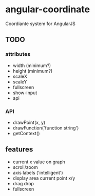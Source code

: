 angular-coordinate
==================

Coordiante system for AngularJS


## TODO

### attributes
* width (minimum?)
* height (minimum?)
* scaleX
* scaleY
* fullscreen
* show-input
* api

### API
* drawPoint(x, y)
* drawFunction('function string')
* getContext()

## features
* current x value on graph
* scroll/zoom
* axis labels ('intelligent')
* display area current point x/y
* drag drop
* fullscreen